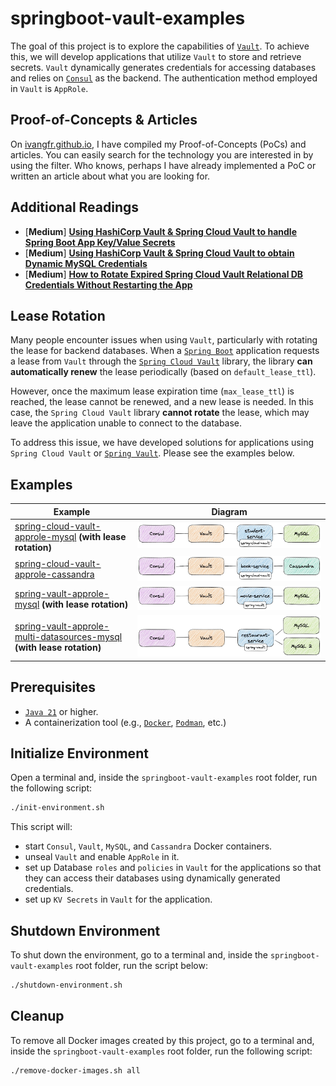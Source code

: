 # springboot-vault-examples

The goal of this project is to explore the capabilities of [`Vault`](https://www.vaultproject.io). To achieve this, we will develop applications that utilize `Vault` to store and retrieve secrets. `Vault` dynamically generates credentials for accessing databases and relies on [`Consul`](https://www.consul.io) as the backend. The authentication method employed in `Vault` is `AppRole`.

## Proof-of-Concepts & Articles

On [ivangfr.github.io](https://ivangfr.github.io), I have compiled my Proof-of-Concepts (PoCs) and articles. You can easily search for the technology you are interested in by using the filter. Who knows, perhaps I have already implemented a PoC or written an article about what you are looking for.

## Additional Readings

- \[**Medium**\] [**Using HashiCorp Vault & Spring Cloud Vault to handle Spring Boot App Key/Value Secrets**](https://medium.com/@ivangfr/using-hashicorp-vault-spring-cloud-vault-to-handle-spring-boot-app-key-value-secrets-926b81d0173b)
- \[**Medium**\] [**Using HashiCorp Vault & Spring Cloud Vault to obtain Dynamic MySQL Credentials**](https://medium.com/@ivangfr/using-hashicorp-vault-spring-cloud-vault-to-obtain-dynamic-mysql-credentials-5726f4fa53c2)
- \[**Medium**\] [**How to Rotate Expired Spring Cloud Vault Relational DB Credentials Without Restarting the App**](https://medium.com/@ivangfr/how-to-rotate-expired-spring-cloud-vault-relational-db-credentials-without-restarting-the-app-66976fbb4bbe)

## Lease Rotation

Many people encounter issues when using `Vault`, particularly with rotating the lease for backend databases. When a [`Spring Boot`](https://docs.spring.io/spring-boot/index.html) application requests a lease from `Vault` through the [`Spring Cloud Vault`](https://cloud.spring.io/spring-cloud-vault/reference/html/) library, the library **can automatically renew** the lease periodically (based on `default_lease_ttl`).

However, once the maximum lease expiration time (`max_lease_ttl`) is reached, the lease cannot be renewed, and a new lease is needed. In this case, the `Spring Cloud Vault` library **cannot rotate** the lease, which may leave the application unable to connect to the database.

To address this issue, we have developed solutions for applications using `Spring Cloud Vault` or [`Spring Vault`](https://docs.spring.io/spring-vault/reference/). Please see the examples below.

## Examples

| Example                                                                                                                                                                                  | Diagram                                                                             |
|------------------------------------------------------------------------------------------------------------------------------------------------------------------------------------------|-------------------------------------------------------------------------------------|
| [spring-cloud-vault-approle-mysql](https://github.com/ivangfr/springboot-vault-examples/tree/master/spring-cloud-vault-approle-mysql) **(with lease rotation)**                          | ![project-diagram](documentation/spring-cloud-vault-approle-mysql.jpeg)             |
| [spring-cloud-vault-approle-cassandra](https://github.com/ivangfr/springboot-vault-examples/tree/master/spring-cloud-vault-approle-cassandra)                                            | ![project-diagram](documentation/spring-cloud-vault-approle-cassandra.jpeg)         |
| [spring-vault-approle-mysql](https://github.com/ivangfr/springboot-vault-examples/tree/master/spring-vault-approle-mysql) **(with lease rotation)**                                      | ![project-diagram](documentation/spring-vault-approle-mysql.jpeg)                   |
| [spring-vault-approle-multi-datasources-mysql](https://github.com/ivangfr/springboot-vault-examples/tree/master/spring-vault-approle-multi-datasources-mysql) **(with lease rotation)**  | ![project-diagram](documentation/spring-vault-approle-multi-datasources-mysql.jpeg) |

## Prerequisites

- [`Java 21`](https://www.oracle.com/java/technologies/downloads/#java21) or higher.
- A containerization tool (e.g., [`Docker`](https://www.docker.com), [`Podman`](https://podman.io), etc.)

## Initialize Environment

Open a terminal and, inside the `springboot-vault-examples` root folder, run the following script:
```bash
./init-environment.sh
```

This script will:
- start `Consul`, `Vault`, `MySQL`, and `Cassandra` Docker containers.
- unseal `Vault` and enable `AppRole` in it.
- set up Database `roles` and `policies` in `Vault` for the applications so that they can access their databases using dynamically generated credentials.
- set up `KV Secrets` in `Vault` for the application.

## Shutdown Environment

To shut down the environment, go to a terminal and, inside the `springboot-vault-examples` root folder, run the script below:
```bash
./shutdown-environment.sh
```

## Cleanup

To remove all Docker images created by this project, go to a terminal and, inside the `springboot-vault-examples` root folder, run the following script:
```bash
./remove-docker-images.sh all
```
